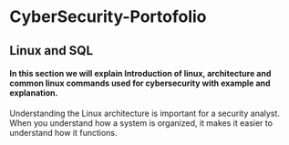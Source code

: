 # CyberSecurity-Portofolio
## Linux and SQL
#### In this section we will explain Introduction of linux, architecture and common linux commands used for cybersecurity with example and explanation. 
Understanding the Linux architecture is important for a security analyst. When you understand how a system is organized, it makes it easier to understand how it functions.

